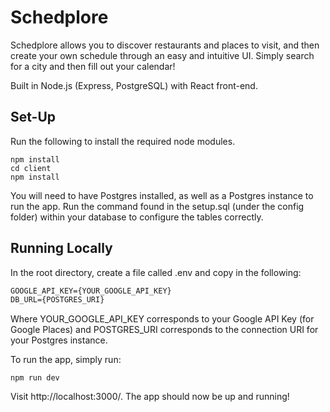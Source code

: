 # Schedplore

Schedplore allows you to discover restaurants and places to visit, and then create your own schedule through an easy and intuitive UI. Simply search for a city and then fill out your calendar!

Built in Node.js (Express, PostgreSQL) with React front-end. 

## Set-Up

Run the following to install the required node modules. 

```terminal
npm install
cd client
npm install
```

You will need to have Postgres installed, as well as a Postgres instance to run the app. Run the command found in the setup.sql (under the config folder) within your database to configure the tables correctly.

## Running Locally

In the root directory, create a file called .env and copy in the following:

```txt
GOOGLE_API_KEY={YOUR_GOOGLE_API_KEY}
DB_URL={POSTGRES_URI}
```
Where YOUR_GOOGLE_API_KEY corresponds to your Google API Key (for Google Places) and
POSTGRES_URI corresponds to the connection URI for your Postgres instance. 

To run the app, simply run:

```terminal
npm run dev
```

Visit http://localhost:3000/. The app should now be up and running!
